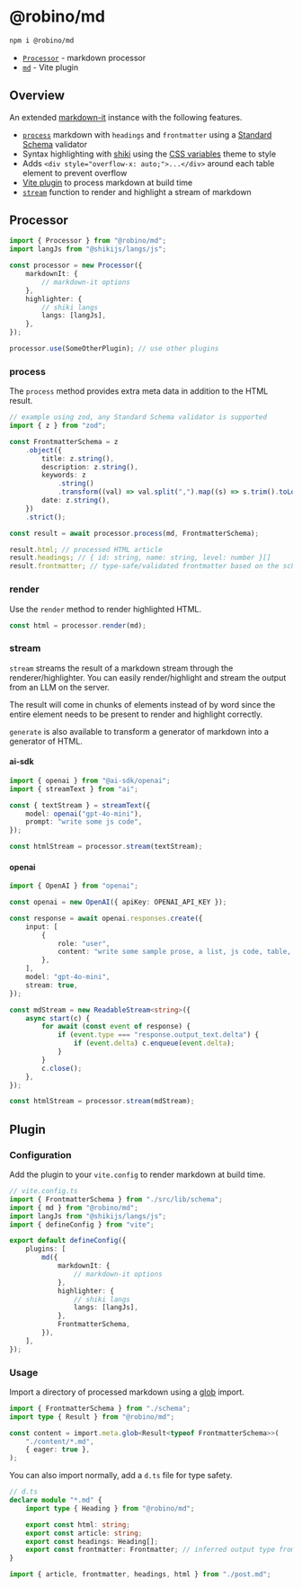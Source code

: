 # @robino/md

```bash
npm i @robino/md
```

- [`Processor`](#processor) - markdown processor
- [`md`](#plugin) - Vite plugin

## Overview

An extended [markdown-it](https://github.com/markdown-it/markdown-it) instance with the following features.

- [`process`](#process) markdown with `headings` and `frontmatter` using a [Standard Schema](https://standardschema.dev/#what-schema-libraries-implement-the-spec) validator
- Syntax highlighting with [shiki](https://shiki.style/) using the [CSS variables](https://shiki.style/guide/theme-colors#css-variables-theme) theme to style
- Adds `<div style="overflow-x: auto;">...</div>` around each table element to prevent overflow
- [Vite plugin](#plugin) to process markdown at build time
- [`stream`](#stream) function to render and highlight a stream of markdown

## Processor

```ts
import { Processor } from "@robino/md";
import langJs from "@shikijs/langs/js";

const processor = new Processor({
	markdownIt: {
		// markdown-it options
	},
	highlighter: {
		// shiki langs
		langs: [langJs],
	},
});

processor.use(SomeOtherPlugin); // use other plugins
```

### process

The `process` method provides extra meta data in addition to the HTML result.

```ts
// example using zod, any Standard Schema validator is supported
import { z } from "zod";

const FrontmatterSchema = z
	.object({
		title: z.string(),
		description: z.string(),
		keywords: z
			.string()
			.transform((val) => val.split(",").map((s) => s.trim().toLowerCase())),
		date: z.string(),
	})
	.strict();

const result = await processor.process(md, FrontmatterSchema);

result.html; // processed HTML article
result.headings; // { id: string, name: string, level: number }[]
result.frontmatter; // type-safe/validated frontmatter based on the schema
```

### render

Use the `render` method to render highlighted HTML.

```ts
const html = processor.render(md);
```

### stream

`stream` streams the result of a markdown stream through the renderer/highlighter. You can easily render/highlight and stream the output from an LLM on the server.

The result will come in chunks of elements instead of by word since the entire element needs to be present to render and highlight correctly.

`generate` is also available to transform a generator of markdown into a generator of HTML.

#### ai-sdk

```ts
import { openai } from "@ai-sdk/openai";
import { streamText } from "ai";

const { textStream } = streamText({
	model: openai("gpt-4o-mini"),
	prompt: "write some js code",
});

const htmlStream = processor.stream(textStream);
```

#### openai

```ts
import { OpenAI } from "openai";

const openai = new OpenAI({ apiKey: OPENAI_API_KEY });

const response = await openai.responses.create({
	input: [
		{
			role: "user",
			content: "write some sample prose, a list, js code, table, etc.",
		},
	],
	model: "gpt-4o-mini",
	stream: true,
});

const mdStream = new ReadableStream<string>({
	async start(c) {
		for await (const event of response) {
			if (event.type === "response.output_text.delta") {
				if (event.delta) c.enqueue(event.delta);
			}
		}
		c.close();
	},
});

const htmlStream = processor.stream(mdStream);
```

## Plugin

### Configuration

Add the plugin to your `vite.config` to render markdown at build time.

```ts
// vite.config.ts
import { FrontmatterSchema } from "./src/lib/schema";
import { md } from "@robino/md";
import langJs from "@shikijs/langs/js";
import { defineConfig } from "vite";

export default defineConfig({
	plugins: [
		md({
			markdownIt: {
				// markdown-it options
			},
			highlighter: {
				// shiki langs
				langs: [langJs],
			},
			FrontmatterSchema,
		}),
	],
});
```

### Usage

Import a directory of processed markdown using a [glob](https://vite.dev/guide/features.html#glob-import) import.

```ts
import { FrontmatterSchema } from "./schema";
import type { Result } from "@robino/md";

const content = import.meta.glob<Result<typeof FrontmatterSchema>>(
	"./content/*.md",
	{ eager: true },
);
```

You can also import normally, add a `d.ts` file for type safety.

```ts
// d.ts
declare module "*.md" {
	import type { Heading } from "@robino/md";

	export const html: string;
	export const article: string;
	export const headings: Heading[];
	export const frontmatter: Frontmatter; // inferred output type from your schema
}
```

```ts
import { article, frontmatter, headings, html } from "./post.md";
```
